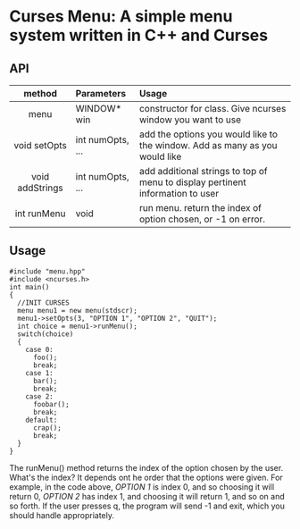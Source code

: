 # Curses Menu: A simple menu system written in C++ and Curses

## API

|method|Parameters|Usage|
|:----:|:-----|:----|
|menu|WINDOW* win|constructor for class. Give ncurses window you want to use|
|void setOpts|int numOpts, ...|add the options you would like to the window. Add as many as you would like|
|void addStrings|int numOpts, ...|add additional strings to top of menu to display pertinent information to user|
|int runMenu|void|run menu. return the index of option chosen, or -1 on error.|

## Usage
```
#include "menu.hpp"
#include <ncurses.h>
int main()
{
  //INIT CURSES 
  menu menu1 = new menu(stdscr);
  menu1->setOpts(3, "OPTION 1", "OPTION 2", "QUIT");
  int choice = menu1->runMenu();
  switch(choice)
  {
    case 0:
      foo();
      break;
    case 1:
      bar();
      break;
    case 2:
      foobar();
      break;
    default:
      crap();
      break;
  }
}
```
The runMenu() method returns the index of the option chosen by the user. What's the index? It depends ont he order that the options were given. For example, in the code above, _OPTION 1_ is index 0, and so choosing it will return 0, _OPTION 2_ has index 1, and choosing it will return 1, and so on and so forth. If the user presses q,  the program will send -1 and exit, which you should handle appropriately. 
